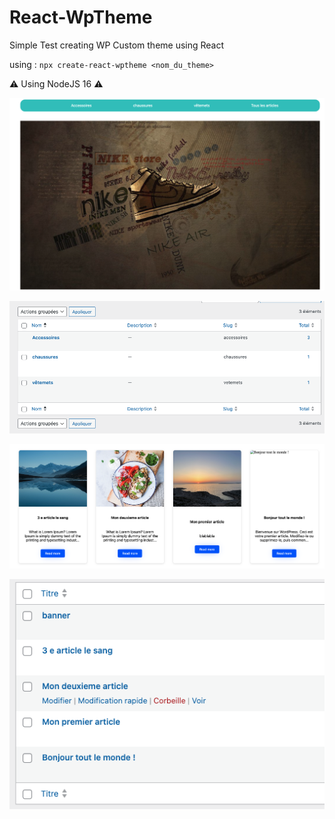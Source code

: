 # React-WpTheme

Simple Test creating WP Custom theme using React 

using : ` npx create-react-wptheme <nom_du_theme> `

⚠️ Using NodeJS 16 ⚠️



 


![alt text](https://github.com/dam824/Wp-React-theme/blob/main/public/assets/images/Capture%20d%E2%80%99%C3%A9cran%202024-05-08%20%C3%A0%2021.41.05.png)

![alt text](https://github.com/dam824/Wp-React-theme/blob/main/public/assets/images/Capture%20d%E2%80%99%C3%A9cran%202024-05-08%20%C3%A0%2021.41.22.png)

![alt text](https://github.com/dam824/Wp-React-theme/blob/main/public/assets/images/Capture%20d%E2%80%99%C3%A9cran%202024-05-08%20%C3%A0%2021.42.44.png)

![alt text](https://github.com/dam824/Wp-React-theme/blob/main/public/assets/images/Capture%20d%E2%80%99%C3%A9cran%202024-05-08%20%C3%A0%2021.42.59.png)
